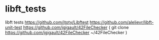 # libft_tests
libft tests
https://github.com/jtoty/Libftest
https://github.com/alelievr/libft-unit-test
https://github.com/jgigault/42FileChecker 
( git clone https://github.com/jgigault/42FileChecker ~/42FileChecker )
